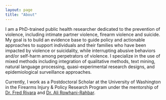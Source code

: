```yaml
---
layout: page
title: "About"
---
```


I am a PhD-trained public health researcher dedicated to the prevention of violence, including intimate partner violence, firearm violence and suicide. My goal is to build an evidence base to guide policy and actionable approaches to support individuals and their families who have been impacted by violence or suicidality, while interrupting abusive behaviors and/or self-harm among perpetrators of violence. I specialize in the use of mixed methods including integration of qualitative methods, text mining, natural language processing, quasi-experimental research designs, and epidemiological surveillance approaches.

Currently, I work as a Postdoctoral Scholar at the University of Washington in the Firearms Injury & Policy Research Program under the mentorship of [Dr. Fred Rivara](https://sph.washington.edu/sph-profiles/faculty-profiles/fred-rivara) and [Dr. Ali Rowhani-Rahbar](https://sph.washington.edu/sph-profiles/faculty-profiles/ali-rowhani-rahbar). 

